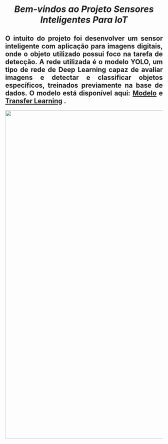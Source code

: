 <span align="center">

#  *Bem-vindos ao Projeto Sensores Inteligentes Para IoT*
 
</span>

<span align="justify">

## O intuito do projeto foi desenvolver um sensor inteligente com aplicação para imagens digitais, onde o objeto utilizado possui foco na tarefa de detecção. A rede utilizada é o modelo YOLO, um tipo de rede de Deep Learning capaz de avaliar imagens e detectar e classificar objetos específicos, treinados previamente na base de dados. O modelo está disponível aqui: [Modelo](https://colab.research.google.com/github/aissam-out/YOLO/blob/master/YOLO_ImageAI_video.ipynb) e [Transfer Learning](https://colab.research.google.com/github/tensorflow/docs/blob/master/site/en/tutorials/images/transfer_learning.ipynb) .

</span>

<div align="center">
<img src="https://master.org.br/wp-content/uploads/2022/02/iot-na-industria.jpg" width="1050px" />
</div>
